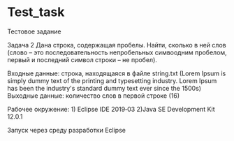 # Test_task
Тестовое задание

Задача 2
Дана строка, содержащая пробелы. Найти, сколько в ней слов (слово – это последовательность непробельных симвоодним пробелом, первый и последний символ строки – не пробел).

Входные данные: строка, находящаяся в файле string.txt (Lorem Ipsum is simply dummy text of the printing and typesetting industry. Lorem Ipsum has been
the industry's standard dummy text ever since the 1500s)
Выходные данные: количество слов в первой строке (16)

Рабочее окружение:  1) Eclipse IDE 2019‑03 
                    2)Java SE Development Kit 12.0.1

Запуск через среду разработки Eclipse
